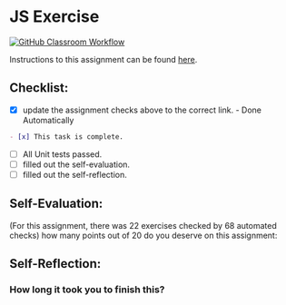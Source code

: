 JS Exercise
===================================
[![GitHub Classroom Workflow](https://s///github.com/it3049c-fall22-henderson/js-exercises-thomp2m3/actions/workflows/classroom.yml/badge.svg)](https://s///github.com/it3049c-fall22-henderson/js-exercises-thomp2m3/actions/workflows/classroom.yml)

Instructions to this assignment can be found [here](https://it3049c.github.io/Material/Assignments/2.JavaScript_Exercises/).

## Checklist:
- [x] update the assignment checks above to the correct link. - Done Automatically
```md
- [x] This task is complete.
```
- [ ] All Unit tests passed.
- [ ] filled out the self-evaluation.
- [ ] filled out the self-reflection.

## Self-Evaluation: 
(For this assignment, there was 22 exercises checked by 68 automated checks)
how many points out of 20 do you deserve on this assignment:

## Self-Reflection:
<!-- What did you learn that you found interesting -->

### How long it took you to finish this?
